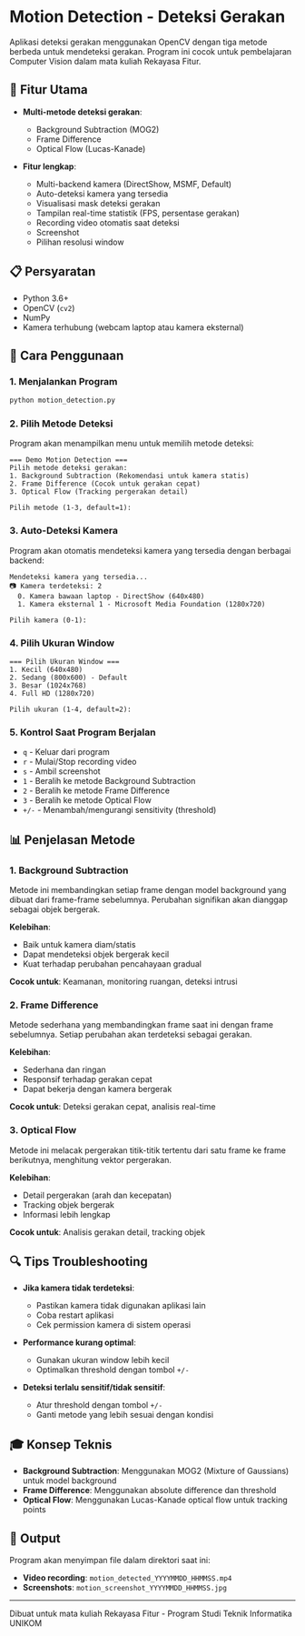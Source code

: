 # Motion Detection - Deteksi Gerakan

Aplikasi deteksi gerakan menggunakan OpenCV dengan tiga metode berbeda untuk mendeteksi gerakan. Program ini cocok untuk pembelajaran Computer Vision dalam mata kuliah Rekayasa Fitur.

## 🚀 Fitur Utama

- **Multi-metode deteksi gerakan**:
  - Background Subtraction (MOG2)
  - Frame Difference
  - Optical Flow (Lucas-Kanade)

- **Fitur lengkap**:
  - Multi-backend kamera (DirectShow, MSMF, Default) 
  - Auto-deteksi kamera yang tersedia
  - Visualisasi mask deteksi gerakan
  - Tampilan real-time statistik (FPS, persentase gerakan)
  - Recording video otomatis saat deteksi
  - Screenshot
  - Pilihan resolusi window

## 📋 Persyaratan

- Python 3.6+
- OpenCV (`cv2`)
- NumPy
- Kamera terhubung (webcam laptop atau kamera eksternal)

## 🔧 Cara Penggunaan

### 1. Menjalankan Program

```bash
python motion_detection.py
```

### 2. Pilih Metode Deteksi

Program akan menampilkan menu untuk memilih metode deteksi:

```
=== Demo Motion Detection ===
Pilih metode deteksi gerakan:
1. Background Subtraction (Rekomendasi untuk kamera statis)
2. Frame Difference (Cocok untuk gerakan cepat)
3. Optical Flow (Tracking pergerakan detail)

Pilih metode (1-3, default=1): 
```

### 3. Auto-Deteksi Kamera

Program akan otomatis mendeteksi kamera yang tersedia dengan berbagai backend:

```
Mendeteksi kamera yang tersedia...
📷 Kamera terdeteksi: 2
  0. Kamera bawaan laptop - DirectShow (640x480)
  1. Kamera eksternal 1 - Microsoft Media Foundation (1280x720)

Pilih kamera (0-1):
```

### 4. Pilih Ukuran Window

```
=== Pilih Ukuran Window ===
1. Kecil (640x480)
2. Sedang (800x600) - Default
3. Besar (1024x768)
4. Full HD (1280x720)

Pilih ukuran (1-4, default=2):
```

### 5. Kontrol Saat Program Berjalan

- `q` - Keluar dari program
- `r` - Mulai/Stop recording video
- `s` - Ambil screenshot
- `1` - Beralih ke metode Background Subtraction
- `2` - Beralih ke metode Frame Difference
- `3` - Beralih ke metode Optical Flow
- `+/-` - Menambah/mengurangi sensitivity (threshold)

## 📊 Penjelasan Metode

### 1. Background Subtraction

Metode ini membandingkan setiap frame dengan model background yang dibuat dari frame-frame sebelumnya. Perubahan signifikan akan dianggap sebagai objek bergerak.

**Kelebihan**:
- Baik untuk kamera diam/statis
- Dapat mendeteksi objek bergerak kecil
- Kuat terhadap perubahan pencahayaan gradual

**Cocok untuk**: Keamanan, monitoring ruangan, deteksi intrusi

### 2. Frame Difference

Metode sederhana yang membandingkan frame saat ini dengan frame sebelumnya. Setiap perubahan akan terdeteksi sebagai gerakan.

**Kelebihan**:
- Sederhana dan ringan
- Responsif terhadap gerakan cepat
- Dapat bekerja dengan kamera bergerak

**Cocok untuk**: Deteksi gerakan cepat, analisis real-time

### 3. Optical Flow

Metode ini melacak pergerakan titik-titik tertentu dari satu frame ke frame berikutnya, menghitung vektor pergerakan.

**Kelebihan**:
- Detail pergerakan (arah dan kecepatan)
- Tracking objek bergerak
- Informasi lebih lengkap

**Cocok untuk**: Analisis gerakan detail, tracking objek

## 🔍 Tips Troubleshooting

- **Jika kamera tidak terdeteksi**:
  - Pastikan kamera tidak digunakan aplikasi lain
  - Coba restart aplikasi
  - Cek permission kamera di sistem operasi

- **Performance kurang optimal**:
  - Gunakan ukuran window lebih kecil
  - Optimalkan threshold dengan tombol `+/-`

- **Deteksi terlalu sensitif/tidak sensitif**:
  - Atur threshold dengan tombol `+/-`
  - Ganti metode yang lebih sesuai dengan kondisi

## 🎓 Konsep Teknis

- **Background Subtraction**: Menggunakan MOG2 (Mixture of Gaussians) untuk model background
- **Frame Difference**: Menggunakan absolute difference dan threshold
- **Optical Flow**: Menggunakan Lucas-Kanade optical flow untuk tracking points

## 📂 Output

Program akan menyimpan file dalam direktori saat ini:
- **Video recording**: `motion_detected_YYYYMMDD_HHMMSS.mp4`
- **Screenshots**: `motion_screenshot_YYYYMMDD_HHMMSS.jpg`

---

Dibuat untuk mata kuliah Rekayasa Fitur - Program Studi Teknik Informatika UNIKOM
